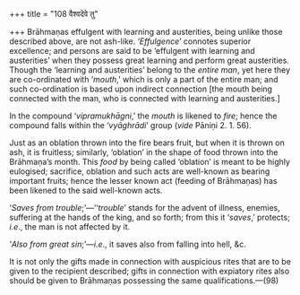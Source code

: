+++
title = "108 वैश्वदेवे तु"

+++
Brāhmaṇas effulgent with learning and austerities, being unlike those
described above, are not ash-like. ‘*Effulgence*’ connotes superior
excellence; and persons are said to be ‘effulgent with learning and
austerities’ when they possess great learning and perform great
austerities. Though the ‘learning and austerities’ belong to the *entire
man*, yet here they are co-ordinated with ‘*mouth*,’ which is only a
part of the entire man; and such co-ordination is based upon indirect
connection \[the mouth being connected with the man, who is connected
with learning and austerities.\]

In the compound ‘*vipramukhāgni*,’ the *mouth* is likened to *fire*;
hence the compound falls within the ‘*vyāghrādi*’ group (*vide* Pāniṇi
2. 1. 56).

Just as an oblation thrown into the fire bears fruit, but when it is
thrown on ash, it is fruitless; similarly, ‘oblation’ in the shape of
food thrown into the Brāhmaṇa’s month. This *food* by being called
‘oblation’ is meant to be highly eulogised; sacrifice, oblation and such
acts are well-known as bearing important fruits; hence the lesser known
act (feeding of Brāhmaṇas) has been likened to the said well-known acts.

‘*Saves from trouble*;’—‘‘*trouble*’ stands for the advent of illness,
enemies, suffering at the hands of the king, and so forth; from this it
‘*saves*,’ protects; *i.e*., the man is not affected by it.

‘*Also from great sin*;’—*i.e*., it saves also from falling into hell,
&c.

It is not only the gifts made in connection with auspicious rites that
are to be given to the recipient described; gifts in connection with
expiatory rites also should be given to Brāhmaṇas possessing the same
qualifications.—(98)



